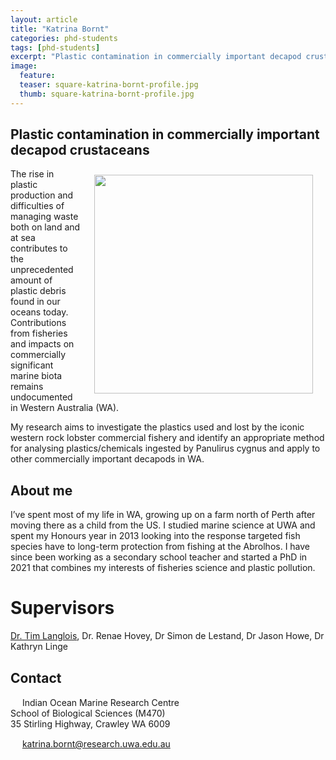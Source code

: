 ```yaml
---
layout: article
title: "Katrina Bornt"
categories: phd-students
tags: [phd-students]
excerpt: "Plastic contamination in commercially important decapod crustaceans"
image:
  feature: 
  teaser: square-katrina-bornt-profile.jpg
  thumb: square-katrina-bornt-profile.jpg
---
```

## Plastic contamination in commercially important decapod crustaceans
<img src='/images/square-katrina-bornt-profile.jpg' align='right' width="350" hspace="20" vspace="10">
The rise in plastic production and difficulties of managing waste both on land and at sea contributes to the unprecedented amount of plastic debris found in our oceans today. Contributions from fisheries and impacts on commercially significant marine biota remains undocumented in Western Australia (WA).

My research aims to investigate the plastics used and lost by the iconic western rock lobster commercial fishery and identify an appropriate method for analysing plastics/chemicals ingested by Panulirus cygnus and apply to other commercially important decapods in WA.


## About me
I’ve spent most of my life in WA, growing up on a farm north of Perth after moving there as a child from the US. I studied marine science at UWA and spent my Honours year in 2013 looking into the response targeted fish species have to long-term protection from fishing at the Abrolhos. I have since been working as a secondary school teacher and started a PhD in 2021 that combines my interests of fisheries science and plastic pollution. 

# Supervisors
[Dr. Tim Langlois](https://uwamegfisheries.github.io/researchers/tim-langlois/ "Tim Langlois"), Dr. Renae Hovey, Dr Simon de Lestand, Dr Jason Howe, Dr Kathryn Linge

## Contact
<img src='/images/icons/building-regular.svg' width="15px"> Indian Ocean Marine Research Centre <br>
School of Biological Sciences (M470)<br>
35 Stirling Highway, Crawley WA 6009

<img src='/images/icons/envelope-regular.svg' width="15px"> <a href="mailto:katrina.bornt@research.uwa.edu.au">katrina.bornt@research.uwa.edu.au</a><br>
